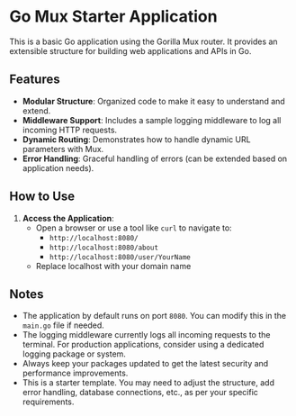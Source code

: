 # Go Mux Starter Application

This is a basic Go application using the Gorilla Mux router. It provides an extensible structure for building web applications and APIs in Go.
## Features

- **Modular Structure**: Organized code to make it easy to understand and extend.
- **Middleware Support**: Includes a sample logging middleware to log all incoming HTTP requests.
- **Dynamic Routing**: Demonstrates how to handle dynamic URL parameters with Mux.
- **Error Handling**: Graceful handling of errors (can be extended based on application needs).

## How to Use
1. **Access the Application**:
   - Open a browser or use a tool like `curl` to navigate to:
     - `http://localhost:8080/`
     - `http://localhost:8080/about`
     - `http://localhost:8080/user/YourName`
   - Replace localhost with your domain name  

## Notes

- The application by default runs on port `8080`. You can modify this in the `main.go` file if needed.
- The logging middleware currently logs all incoming requests to the terminal. For production applications, consider using a dedicated logging package or system.
- Always keep your packages updated to get the latest security and performance improvements.
- This is a starter template. You may need to adjust the structure, add error handling, database connections, etc., as per your specific requirements.
